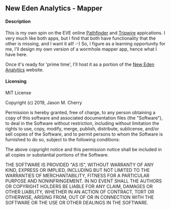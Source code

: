 ## New Eden Analytics - Mapper

#### Description
This is my own spin on the EVE online [Pathfinder](https://www.pathfinder-w.space) and [Tripwire](https://tripwire.eve-apps.com/) appications. I very much like both apps, but I find that both have functionality that the other is missing, and I want it all! :-) So, I figure as a learning opportunity for me, I'll design my own version of a wormhole mapper app, hence what I have here.

Once it's ready for 'prime time', I'll host it as a portion of the [New Eden Analytics](https://github.com/Calvinxc1/NewEdenAnalytics) website.

#### Licensing

MIT License

Copyright (c) 2019, Jason M. Cherry

Permission is hereby granted, free of charge, to any person obtaining a copy
of this software and associated documentation files (the "Software"), to deal
in the Software without restriction, including without limitation the rights
to use, copy, modify, merge, publish, distribute, sublicense, and/or sell
copies of the Software, and to permit persons to whom the Software is
furnished to do so, subject to the following conditions:

The above copyright notice and this permission notice shall be included in all
copies or substantial portions of the Software.

THE SOFTWARE IS PROVIDED "AS IS", WITHOUT WARRANTY OF ANY KIND, EXPRESS OR
IMPLIED, INCLUDING BUT NOT LIMITED TO THE WARRANTIES OF MERCHANTABILITY,
FITNESS FOR A PARTICULAR PURPOSE AND NONINFRINGEMENT. IN NO EVENT SHALL THE
AUTHORS OR COPYRIGHT HOLDERS BE LIABLE FOR ANY CLAIM, DAMAGES OR OTHER
LIABILITY, WHETHER IN AN ACTION OF CONTRACT, TORT OR OTHERWISE, ARISING FROM,
OUT OF OR IN CONNECTION WITH THE SOFTWARE OR THE USE OR OTHER DEALINGS IN THE
SOFTWARE.
